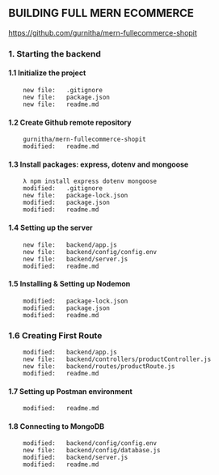 ## BUILDING FULL MERN ECOMMERCE

https://github.com/gurnitha/mern-fullecommerce-shopit

### 1. Starting the backend

#### 1.1 Initialize the project 

        new file:   .gitignore
        new file:   package.json
        new file:   readme.md

#### 1.2 Create Github remote repository

        gurnitha/mern-fullecommerce-shopit
        modified:   readme.md

#### 1.3 Install packages: express, dotenv and mongoose

		λ npm install express dotenv mongoose
        modified:   .gitignore
        new file:   package-lock.json
        modified:   package.json
        modified:   readme.md

#### 1.4 Setting up the server

        new file:   backend/app.js
        new file:   backend/config/config.env
        new file:   backend/server.js
        modified:   readme.md

#### 1.5 Installing & Setting up Nodemon

        modified:   package-lock.json
        modified:   package.json
        modified:   readme.md

### 1.6 Creating First Route

        modified:   backend/app.js
        new file:   backend/controllers/productController.js
        new file:   backend/routes/productRoute.js
        modified:   readme.md

#### 1.7 Setting up Postman environment

        modified:   readme.md

#### 1.8 Connecting to MongoDB

        modified:   backend/config/config.env
        new file:   backend/config/database.js
        modified:   backend/server.js
        modified:   readme.md



































































































































































